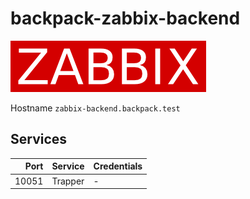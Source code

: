# backpack-zabbix-backend

![Zabbix](../../../doc/assets/logo/zabbix.png)

Hostname `zabbix-backend.backpack.test`

## Services

| Port | Service | Credentials
| ---: | :------ | :----------
| 10051 | Trapper | -
